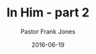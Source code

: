 ---
lunr: "true"
title: "In Him - part 2"
author: "Pastor Frank Jones"
postDate: "06-19-2016"
date: 2016-06-19
category: "sermons"
slug: "2016/06/ffc_06192016"
icon: microphone
audioLink: "ffc_06192016"
tags: [confession, identity]
mp3: "ffc_06192016/06192016.mp3"
ogg: "ffc_06192016/06192016.ogg"
linkurl: "https://archive.org/download/ffc_06192016/ffc_06192016_files.xml"
ipath: "https://archive.org/download/ffc_06192016/06192016.mp3"
layout: sermon.html
---